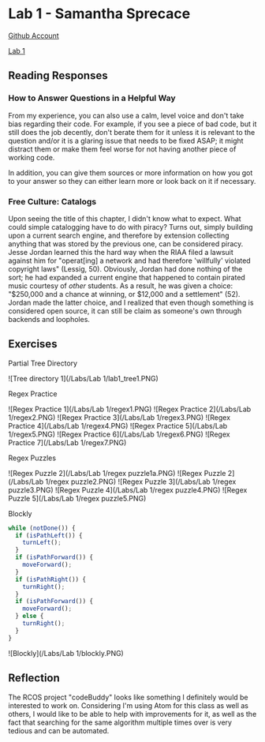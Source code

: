 # Lab 1 - Samantha Sprecace

[Github Account](https://github.com/samspre)

[Lab 1](https://github.com/samspre/Open-Source-Software)

## Reading Responses

### How to Answer Questions in a Helpful Way

From my experience, you can also use a calm, level voice and don't take bias regarding their code.  For example, if you see a piece of bad code, but it still does the job decently, don't berate them for it unless it is relevant to the question and/or it is a glaring issue that needs to be fixed ASAP; it might distract them or make them feel worse for not having another piece of working code.

In addition, you can give them sources or more information on how you got to your answer so they can either learn more or look back on it if necessary.

### Free Culture: Catalogs

Upon seeing the title of this chapter, I didn't know what to expect.  What could simple catalogging have to do with piracy?  Turns out, simply building upon a current search engine, and therefore by extension collecting anything that was stored by the previous one, can be considered piracy.  Jesse Jordan learned this the hard way when the RIAA filed a lawsuit against him for "operat\[ing\] a network and had therefore 'willfully' violated copyright laws" (Lessig, 50).  Obviously, Jordan had done nothing of the sort; he had expanded a current engine that happened to contain pirated music courtesy of *other* students.  As a result, he was given a choice: "$250,000 and a chance at winning,
or $12,000 and a settlement" (52).  Jordan made the latter choice, and I realized that even though something is considered open source, it can still be claim as someone's own through backends and loopholes.

## Exercises

Partial Tree Directory

![Tree directory 1](/Labs/Lab 1/lab1_tree1.PNG)

Regex Practice

![Regex Practice 1](/Labs/Lab 1/regex1.PNG)
![Regex Practice 2](/Labs/Lab 1/regex2.PNG)
![Regex Practice 3](/Labs/Lab 1/regex3.PNG)
![Regex Practice 4](/Labs/Lab 1/regex4.PNG)
![Regex Practice 5](/Labs/Lab 1/regex5.PNG)
![Regex Practice 6](/Labs/Lab 1/regex6.PNG)
![Regex Practice 7](/Labs/Lab 1/regex7.PNG)

Regex Puzzles

![Regex Puzzle 2](/Labs/Lab 1/regex puzzle1a.PNG)
![Regex Puzzle 2](/Labs/Lab 1/regex puzzle2.PNG)
![Regex Puzzle 3](/Labs/Lab 1/regex puzzle3.PNG)
![Regex Puzzle 4](/Labs/Lab 1/regex puzzle4.PNG)
![Regex Puzzle 5](/Labs/Lab 1/regex puzzle5.PNG)

Blockly

``` javascript
while (notDone()) {
  if (isPathLeft()) {
    turnLeft();
  }
  if (isPathForward()) {
    moveForward();
  }
  if (isPathRight()) {
    turnRight();
  }
  if (isPathForward()) {
    moveForward();
  } else {
    turnRight();
  }
}
```

![Blockly](/Labs/Lab 1/blockly.PNG)

## Reflection

The RCOS project "codeBuddy" looks like something I definitely would be interested to work on.  Considering I'm using Atom for this class as well as others, I would like to be able to help with improvements for it, as well as the fact that searching for the same algorithm multiple times over is very tedious and can be automated.
